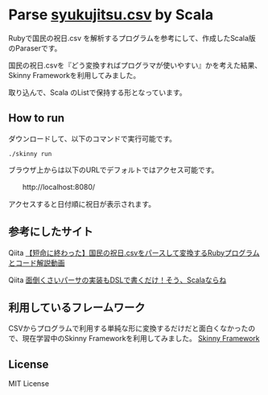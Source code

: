 
# Parse [syukujitsu.csv](http://www8.cao.go.jp/chosei/shukujitsu/gaiyou.html) by Scala

Rubyで国民の祝日.csv を解析するプログラムを参考にして、作成したScala版のParaserです。

国民の祝日.csvを『どう変換すればプログラマが使いやすい』かを考えた結果、Skinny Frameworkを利用してみました。

取り込んで、Scala のListで保持する形となっています。

## How to run
ダウンロードして、以下のコマンドで実行可能です。

    ./skinny run

ブラウザ上からは以下のURLでデフォルトではアクセス可能です。

　　http://localhost:8080/

アクセスすると日付順に祝日が表示されます。

## 参考にしたサイト
Qiita [【短命に終わった】国民の祝日.csvをパースして変換するRubyプログラムとコード解説動画](http://qiita.com/jnchito/items/b8a2ed3544c1dc36fb9d)

Qiita [面倒くさいパーサの実装もDSLで書くだけ！そう、Scalaならね](http://qiita.com/suin/items/35bc4afe618cb77f80f6)


## 利用しているフレームワーク
CSVからプログラムで利用する単純な形に変換するだけだと面白くなかったので、現在学習中のSkinny Frameworkを利用してみました。
[Skinny Framework](http://skinny-framework.org/)


## License
MIT License
